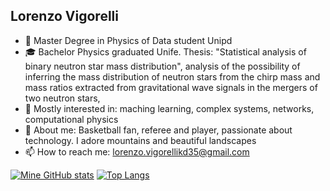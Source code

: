 ## Lorenzo Vigorelli

- 🔭 Master Degree in Physics of Data student Unipd
- 🎓 Bachelor Physics graduated Unife. Thesis: "Statistical analysis of binary neutron star mass distribution", analysis of the possibility of inferring the mass distribution of neutron stars from the chirp mass and mass ratios extracted from gravitational wave signals in the mergers of two neutron stars,
- 👯 Mostly interested in: maching learning, complex systems, networks, computational physics
- 💬 About me: Basketball fan, referee and player, passionate about technology. I adore mountains and beautiful landscapes
- 📫 How to reach me: lorenzo.vigorellikd35@gmail.com

[![Mine GitHub stats](https://github-readme-stats.vercel.app/api?username=LorenzoVigorelli)](https://github.com/LorenzoVigorelli/github-readme-stats)
[![Top Langs](https://github-readme-stats.vercel.app/api/top-langs/?username=LorenzoVigorelli)](https://github.com/LorenzoVigorelli/github-readme-stats)
